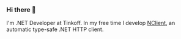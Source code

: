 ### Hi there 👋

I'm .NET Developer at Tinkoff. In my free time I develop [NClient](https://github.com/nclient/NClient), an automatic type-safe .NET HTTP client.

